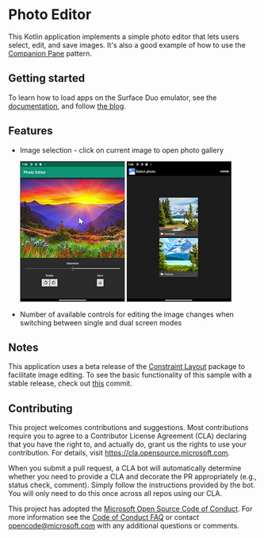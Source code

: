 # Photo Editor

This Kotlin application implements a simple photo editor that lets users select, edit, and save images. It's also a good example of how to use the [Companion Pane](https://docs.microsoft.com/en-us/dual-screen/introduction#dual-screen-app-patterns) pattern.

## Getting started

To learn how to load apps on the Surface Duo emulator, see the [documentation](https://docs.microsoft.com/dual-screen/android), and follow [the blog](https://devblogs.microsoft.com/surface-duo).

## Features

- Image selection - click on current image to open photo gallery

    ![Clicking on default image](images/image_click.png) ![Photo gallery opening](images/photo_gallery.png)

- Number of available controls for editing the image changes when switching between single and dual screen modes

## Notes

This application uses a beta release of the [Constraint Layout](https://developer.android.com/jetpack/androidx/releases/constraintlayout) package to facilitate image editing. To see the basic functionality of this sample with a stable release, check out [this](https://github.com/microsoft/surface-duo-app-samples/tree/1c3d8e3b3d5b43ba4bd6baf8731e8c9d8fb55695) commit.

## Contributing

This project welcomes contributions and suggestions.  Most contributions require you to agree to a
Contributor License Agreement (CLA) declaring that you have the right to, and actually do, grant us
the rights to use your contribution. For details, visit https://cla.opensource.microsoft.com.

When you submit a pull request, a CLA bot will automatically determine whether you need to provide
a CLA and decorate the PR appropriately (e.g., status check, comment). Simply follow the instructions
provided by the bot. You will only need to do this once across all repos using our CLA.

This project has adopted the [Microsoft Open Source Code of Conduct](https://opensource.microsoft.com/codeofconduct/).
For more information see the [Code of Conduct FAQ](https://opensource.microsoft.com/codeofconduct/faq/) or
contact [opencode@microsoft.com](mailto:opencode@microsoft.com) with any additional questions or comments.

